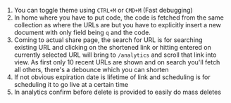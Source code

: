 1. You can toggle theme using `CTRL+M` or `CMD+M` (Fast debugging)
2. In home where you have to put code, the code is fetched from the same collection as where the URLs are but you have to explicitly insert a new document with only field being `q` and the code.
3. Coming to actual share page, the search for URL is for searching existing URL and clicking on the shortened link or hitting entered on currently selected URL will bring to `/analytics` and scroll that link into view. As first only 10 recent URLs are shown and on search you'll fetch all others, there's a debounce which you can shorten
4. If not obvious expiration date is lifetime of link and scheduling is for scheduling it to go live at a certain time
5. In analytics confirm before delete is provided to easily do mass deletes 